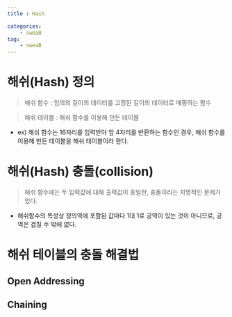 ```yaml
---
title : Hash

categories:
    - sweaB
tag:
    - sweaB
---
```

# 해쉬(Hash) 정의

> 해쉬 함수 : 임의의 길이의 데이터를 고정된 길이의 데이터로 매핑하는 함수

> 해쉬 테이블 : 해쉬 함수를 이용해 만든 테이블
- ex) 해쉬 함수는 16자리를 입력받아 앞 4자리를 반환하는 함수인 경우, 해쉬 함수를 이용해 만든
  테이블을 해쉬 테이블이라 한다.


# 해쉬(Hash) 충돌(collision)

> 해쉬 함수에는 두 입력값에 대해 출력값이 동일한, 충돌이라는 치명적인 문제가 있다.
- 해쉬함수의 특성상 정의역에 포함된 값마다 1대 1로 공역이 있는 것이 아니므로, 공역은 겹칠 수 밖에
  없다.

# 해쉬 테이블의 충돌 해결법

## Open Addressing

## Chaining

